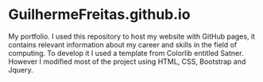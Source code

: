 # GuilhermeFreitas.github.io
My portfolio. I used this repository to host my website with GitHub pages, it contains relevant information about my career and skills in the field of computing. To develop it I used a template from Colorlib entitled Satner. However I modified most of the project using HTML, CSS, Bootstrap and Jquery.
